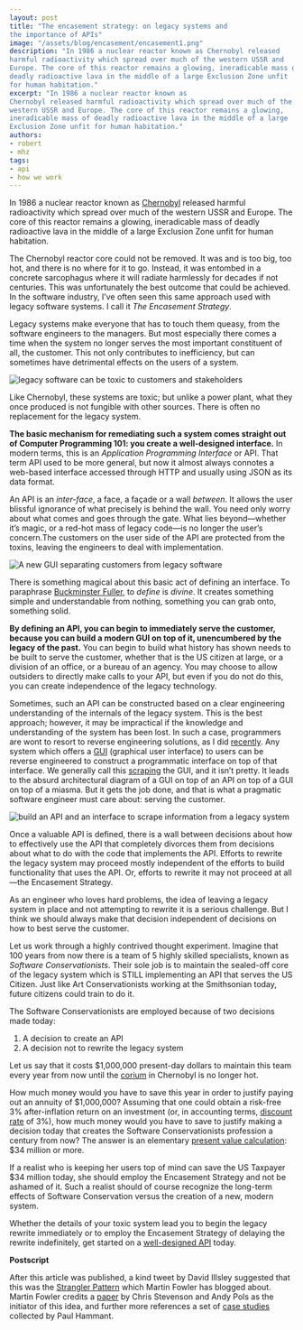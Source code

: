```yaml
---
layout: post
title: "The encasement strategy: on legacy systems and
the importance of APIs"
image: "/assets/blog/encasement/encasement1.png"
description: "In 1986 a nuclear reactor known as Chernobyl released
harmful radioactivity which spread over much of the western USSR and
Europe. The core of this reactor remains a glowing, ineradicable mass of
deadly radioactive lava in the middle of a large Exclusion Zone unfit
for human habitation."
excerpt: "In 1986 a nuclear reactor known as
Chernobyl released harmful radioactivity which spread over much of the
western USSR and Europe. The core of this reactor remains a glowing,
ineradicable mass of deadly radioactive lava in the middle of a large
Exclusion Zone unfit for human habitation."
authors:
- robert
- mhz
tags:
- api
- how we work
---
```


In 1986 a nuclear reactor known as
[Chernobyl](https://en.wikipedia.org/wiki/Chernobyl_disaster) released
harmful radioactivity which spread over much of the western USSR and
Europe. The core of this reactor remains a glowing, ineradicable mass of
deadly radioactive lava in the middle of a large Exclusion Zone unfit
for human habitation.

The Chernobyl reactor core could not be removed. It was and is too big,
too hot, and there is no where for it to go. Instead, it was entombed in
a concrete sarcophagus where it will radiate harmlessly for decades if
not centuries. This was unfortunately the best outcome that could be
achieved. In the software industry, I’ve often seen this same approach
used with legacy software systems. I call it *The Encasement Strategy*.

Legacy systems make everyone that has to touch them queasy, from the
software engineers to the managers. But most especially there comes a
time when the system no longer serves the most important constituent of
all, the customer. This not only contributes to inefficiency, but can
sometimes have detrimental effects on the users of a system.

![legacy software can be toxic to customers and
stakeholders]({{%20site.baseurl%20}}/assets/blog/encasement/encasement1.png)

Like Chernobyl, these systems are toxic; but unlike a power plant, what
they once produced is not fungible with other sources. There is often no
replacement for the legacy system.

**The basic mechanism for remediating such a system comes straight out
of Computer Programming 101: you create a well-designed interface.** In
modern terms, this is an *Application Programming Interface* or API.
That term API used to be more general, but now it almost always connotes
a web-based interface accessed through HTTP and usually using JSON as
its data format.

An API is an *inter-face*, a face, a façade or a wall *between*. It
allows the user blissful ignorance of what precisely is behind the wall.
You need only worry about what comes and goes through the gate. What
lies beyond—whether it’s magic, or a red-hot mass of legacy code—is no
longer the user’s concern.The customers on the user side of the API are
protected from the toxins, leaving the engineers to deal with
implementation.

![A new GUI separating customers from legacy
software]({{%20site.baseurl%20}}/assets/blog/encasement/encasement2.png)

There is something magical about this basic act of defining an
interface. To paraphrase [Buckminster
Fuller](https://bfi.org/about-fuller), to *define* is *divine*. It
creates something simple and understandable from nothing, something you
can grab onto, something solid.

**By defining an API, you can begin to immediately serve the customer,
because you can build a modern GUI on top of it, unencumbered by the
legacy of the past.** You can begin to build what history has shown
needs to be built to serve the customer, whether that is the US citizen
at large, or a division of an office, or a bureau of an agency. You may
choose to allow outsiders to directly make calls to your API, but even
if you do not do this, you can create independence of the legacy
technology.

Sometimes, such an API can be constructed based on a clear engineering
understanding of the internals of the legacy system. This is the best
approach; however, it may be impractical if the knowledge and
understanding of the system has been lost. In such a case, programmers
are wont to resort to reverse engineering solutions, as I did
[recently](https://github.com/18F/gsa-advantage-scrape). Any system
which offers a
[GUI](https://en.wikipedia.org/wiki/Graphical_user_interface) (graphical
user interface) to users can be reverse engineered to construct a
programmatic interface on top of that interface. We generally call this
[scraping](https://en.wikipedia.org/wiki/Web_scraping) the GUI, and it
isn’t pretty. It leads to the absurd architectural diagram of a GUI on
top of an API on top of a GUI on top of a miasma. But it gets the job
done, and that is what a pragmatic software engineer must care about:
serving the customer.

![build an API and an interface to scrape information from a legacy
system]({{%20site.baseurl%20}}/assets/blog/encasement/encasement3.png)

Once a valuable API is defined, there is a wall between decisions about
how to effectively use the API that completely divorces them from
decisions about what to do with the code that implements the API.
Efforts to rewrite the legacy system may proceed mostly independent of
the efforts to build functionality that uses the API. Or, efforts to
rewrite it may not proceed at all—the Encasement Strategy.

As an engineer who loves hard problems, the idea of leaving a legacy
system in place and not attempting to rewrite it is a serious challenge.
But I think we should always make that decision independent of decisions
on how to best serve the customer.

Let us work through a highly contrived thought experiment. Imagine that
100 years from now there is a team of 5 highly skilled specialists,
known as *Software Conservationists*. Their sole job is to maintain the
sealed-off core of the legacy system which is STILL implementing an API
that serves the US Citizen. Just like Art Conservationists working at
the Smithsonian today, future citizens could train to do it.

The Software Conservationists are employed because of two decisions made
today:

1.  A decision to create an API
2.  A decision not to rewrite the legacy system

Let us say that it costs \$1,000,000 present-day dollars to maintain
this team every year from now until the
[corium](https://en.wikipedia.org/wiki/Corium_(nuclear_reactor)) in
Chernobyl is no longer hot.

How much money would you have to save this year in order to justify
paying out an annuity of \$1,000,000? Assuming that one could obtain a
risk-free 3% after-inflation return on an investment (or, in accounting
terms, [discount rate](https://en.wikipedia.org/wiki/Discount_rate) of
3%), how much money would you have to save to justify making a decision
today that creates the Software Conservationists profession a century
from now? The answer is an elementary [present value
calculation](http://www.ultimatecalculators.com/present_value_annuity_calculator.html):
\$34 million or more.

If a realist who is keeping her users top of mind can save the US
Taxpayer \$34 million today, she should employ the Encasement Strategy
and not be ashamed of it. Such a realist should of course recognize the
long-term effects of Software Conservation versus the creation of a new,
modern system.

Whether the details of your toxic system lead you to begin the legacy
rewrite immediately or to employ the Encasement Strategy of delaying the
rewrite indefinitely, get started on a [well-designed
API](http://apievangelist.com) today.

**Postscript**

After this article was published, a kind tweet by David Illsley
suggested that this was the [Strangler
Pattern](http://martinfowler.com/bliki/StranglerApplication.html) which
Martin Fowler has blogged about. Martin Fowler credits a
[paper](http://cdn.pols.co.uk/papers/agile-approach-to-legacy-systems.pdf)
by Chris Stevenson and Andy Pols as the initiator of this idea, and
further more references a set of [case
studies](http://paulhammant.com/2013/07/14/legacy-application-strangulation-case-studies/)
collected by Paul Hammant.
